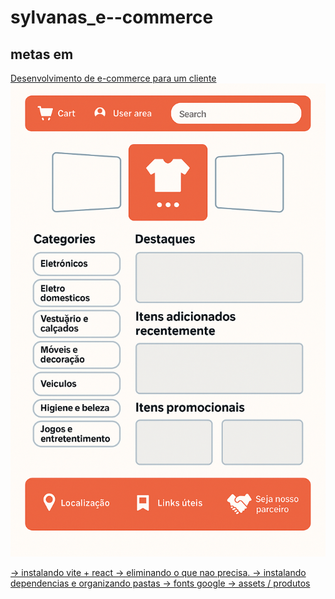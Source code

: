 # sylvanas_e--commerce
 ## metas em <a href='dev_notes.md'>
Desenvolvimento de e-commerce para um cliente 
![alt text](image.png)

-> instalando vite + react 
-> eliminando o que nao precisa. 
-> instalando dependencias e organizando pastas 
-> fonts google
-> assets / produtos
